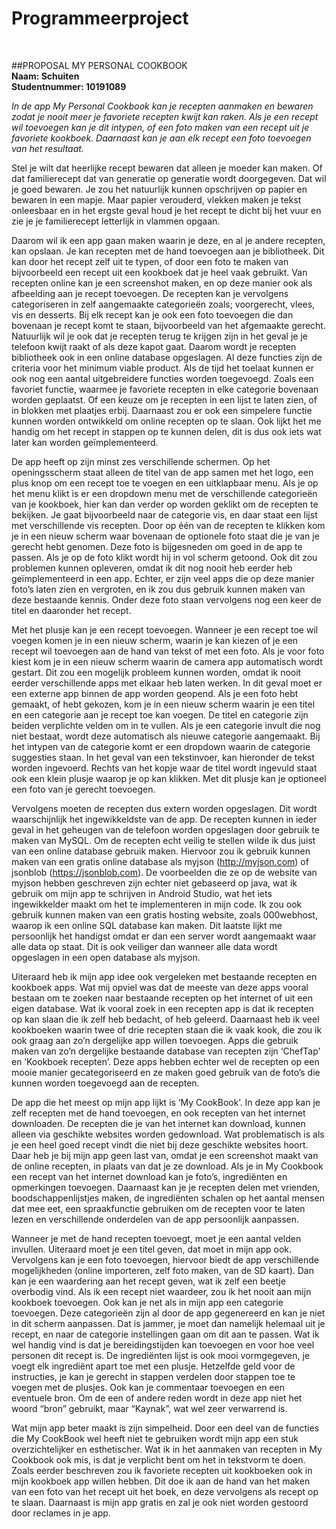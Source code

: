# Programmeerproject
<br>

##PROPOSAL MY PERSONAL COOKBOOK
<br>
**Naam: Schuiten<br>
Studentnummer: 10191089**

*In de app My Personal Cookbook kan je recepten aanmaken en bewaren zodat je nooit meer je favoriete recepten kwijt kan raken. Als je een recept wil toevoegen kan je dit intypen, of een foto maken van een recept uit je favoriete kookboek. Daarnaast kan je aan elk recept een foto toevoegen van het resultaat.*

Stel je wilt dat heerlijke recept bewaren dat alleen je moeder kan maken. Of dat familierecept dat van generatie op generatie wordt doorgegeven. Dat wil je goed bewaren. Je zou het natuurlijk kunnen opschrijven op papier en bewaren in een mapje. Maar papier verouderd, vlekken maken je tekst onleesbaar en in het ergste geval houd je het recept te dicht bij het vuur en zie je je familierecept letterlijk in vlammen opgaan. 

Daarom wil ik een app gaan maken waarin je deze, en al je andere recepten, kan opslaan. Je kan recepten met de hand toevoegen aan je bibliotheek. Dit kan door het recept zelf uit te typen, of door een foto te maken van bijvoorbeeld een recept uit een kookboek dat je heel vaak gebruikt. Van recepten online kan je een screenshot maken, en op deze manier ook als afbeelding aan je recept toevoegen. De recepten kan je vervolgens categoriseren in zelf aangemaakte categorieën zoals; voorgerecht, vlees, vis en desserts.  Bij elk recept kan je ook een foto toevoegen die dan bovenaan je recept komt te staan, bijvoorbeeld van het afgemaakte gerecht. Natuurlijk wil je ook dat je recepten terug te krijgen zijn in het geval je je telefoon kwijt raakt of als deze kapot gaat. Daarom wordt je recepten bibliotheek ook in een online database opgeslagen. Al deze functies zijn de criteria voor het minimum viable product. Als de tijd het toelaat kunnen er ook nog een aantal uitgebreidere functies worden toegevoegd. Zoals een favoriet functie, waarmee je favoriete recepten  in elke categorie bovenaan worden geplaatst. Of een keuze om je recepten in een lijst te laten zien, of in blokken met plaatjes erbij. Daarnaast zou er ook een simpelere functie kunnen worden ontwikkeld om online recepten op te slaan. Ook lijkt het me handig om het recept in stappen op te kunnen delen, dit is dus ook iets wat later kan worden geïmplementeerd.

De app heeft op zijn minst zes verschillende schermen. Op het openingsscherm staat alleen de titel van de app samen met het logo, een plus knop om een recept toe te voegen en een uitklapbaar menu. Als je op het menu klikt is er een dropdown menu met de verschillende categorieën van je kookboek, hier kan dan verder op worden geklikt om de recepten te bekijken. Je gaat bijvoorbeeld naar de categorie vis, en daar staat een lijst met verschillende vis recepten. Door op één van de recepten te klikken kom je in een nieuw scherm waar bovenaan de optionele foto staat die je van je gerecht hebt genomen. Deze foto is bijgesneden om goed in de app te passen. Als je op de foto klikt wordt hij in vol scherm getoond. Ook dit zou problemen kunnen opleveren, omdat ik dit nog nooit heb eerder heb geïmplementeerd in een app. Echter, er zijn veel apps die op deze manier foto’s laten zien en vergroten, en ik zou dus gebruik kunnen maken van deze bestaande kennis. Onder deze foto staan vervolgens nog een keer de titel en daaronder het recept. 

Met het plusje kan je een recept toevoegen. Wanneer je een recept toe wil voegen komen je in een nieuw scherm, waarin je kan kiezen of je een recept wil toevoegen aan de hand van tekst of met een foto. Als je voor foto kiest kom je in een nieuw scherm waarin de camera app automatisch  wordt gestart. Dit zou een mogelijk probleem kunnen worden, omdat ik nooit eerder verschillende apps met elkaar heb laten werken. In dit geval moet er een externe app binnen de app worden geopend. Als je een foto hebt gemaakt, of hebt gekozen, kom je in een nieuw scherm waarin je een titel en een categorie aan je recept toe kan voegen. De titel en categorie zijn beiden verplichte velden om in te vullen. Als je een categorie invult die nog niet bestaat, wordt deze automatisch als nieuwe categorie aangemaakt. Bij het intypen van de categorie komt er een dropdown waarin de categorie suggesties staan. In het geval van een tekstinvoer, kan hieronder de tekst worden ingevoerd. Rechts van het kopje waar de titel wordt ingevuld staat ook een klein plusje waarop je op kan klikken. Met dit plusje kan je optioneel een foto van je gerecht toevoegen. 

Vervolgens moeten de recepten dus extern worden opgeslagen. Dit wordt waarschijnlijk het ingewikkeldste van de app. De recepten kunnen in ieder geval in het geheugen van de telefoon worden opgeslagen door gebruik te maken van MySQL. Om de recepten echt veilig te stellen wilde ik dus juist van een online database gebruik maken. Hiervoor zou ik gebruik kunnen maken van een gratis online database als myjson (http://myjson.com) of jsonblob (https://jsonblob.com). De voorbeelden die ze op de website van myjson hebben geschreven zijn echter niet gebaseerd op java, wat ik gebruik om mijn app te schrijven in Android Studio, wat het iets ingewikkelder maakt om het te implementeren in mijn code. Ik zou ook gebruik kunnen maken van een gratis hosting website, zoals 000webhost, waarop ik een online SQL database kan maken. Dit laatste lijkt me persoonlijk het handigst omdat er dan een server wordt aangemaakt waar alle data op staat. Dit is ook veiliger dan wanneer alle data wordt opgeslagen in een open database als myjson. 

Uiteraard heb ik mijn app idee ook vergeleken met bestaande recepten en kookboek apps. Wat mij opviel was dat de meeste van deze apps vooral bestaan om te zoeken naar bestaande recepten op het internet of uit een eigen database. Wat ik vooral zoek in een recepten app is dat ik recepten op kan slaan die ik zelf heb bedacht, of heb geleerd. Daarnaast heb ik veel kookboeken waarin twee of drie recepten staan die ik vaak kook, die zou ik ook graag aan zo’n dergelijke app willen toevoegen. Apps die gebruik maken van zo’n dergelijke bestaande database van recepten zijn ‘ChefTap’ en ‘Kookboek recepten’. Deze apps hebben echter wel de recepten op een mooie manier gecategoriseerd en ze maken goed gebruik van de foto’s die kunnen worden toegevoegd aan de recepten.  

De app die het meest op mijn app lijkt is ‘My CookBook’. In deze app kan je zelf recepten met de hand toevoegen, en ook recepten van het internet downloaden. De recepten die je van het internet kan download, kunnen alleen via geschikte websites worden gedownload. Wat problematisch is als je een heel goed recept vindt die niet bij deze geschikte websites hoort. Daar heb je bij mijn app geen last van, omdat je een screenshot maakt van de online recepten, in plaats van dat je ze download.  Als je in My Cookbook een recept van het internet download kan je foto’s, ingrediënten en opmerkingen toevoegen. Daarnaast kan je je recepten delen met vrienden, boodschappenlijstjes maken, de ingrediënten schalen op het aantal mensen dat mee eet, een spraakfunctie gebruiken om de recepten voor te laten lezen en verschillende onderdelen van de app persoonlijk aanpassen. 

Wanneer je met de hand recepten toevoegt, moet je een aantal velden invullen. Uiteraard moet je een titel geven, dat moet in mijn  app ook. Vervolgens kan je een foto toevoegen, hiervoor biedt de app verschillende mogelijkheden (online importeren, zelf foto maken, van de SD kaart).  Dan kan je een waardering aan het recept geven, wat ik zelf een beetje overbodig vind. Als ik een recept niet waardeer, zou ik het nooit aan mijn kookboek toevoegen. Ook kan je net als in mijn app een categorie toevoegen. Deze categorieën zijn al door de app gegenereerd en kan je niet in dit scherm aanpassen. Dat is jammer, je moet dan namelijk helemaal uit je recept, en naar de categorie instellingen gaan om dit aan te passen. Wat ik wel handig vind is dat je bereidingstijden kan toevoegen en voor hoe veel personen dit recept is. De ingrediënten lijst is ook mooi vormgegeven, je voegt elk ingrediënt apart toe met een plusje. Hetzelfde geld voor de instructies, je kan je gerecht in stappen verdelen door stappen toe te voegen met de plusjes. Ook kan je commentaar toevoegen en een eventuele bron. Om de een of andere reden wordt in deze app niet het woord “bron” gebruikt, maar “Kaynak”, wat wel zeer verwarrend is. 

Wat mijn app beter maakt  is zijn simpelheid. Door een deel van de functies die My CookBook wel heeft niet te gebruiken wordt mijn app een stuk overzichtelijker en esthetischer. Wat ik in het aanmaken van recepten in My Cookbook ook mis, is dat je verplicht bent om het in tekstvorm te doen. Zoals eerder beschreven zou ik favoriete recepten uit kookboeken ook in mijn kookboek app willen hebben. Dit doe ik aan de hand van het maken van een foto van het recept uit het boek, en deze vervolgens als recept op te slaan. Daarnaast is mijn app gratis en zal je ook niet worden gestoord door reclames in je app. 
